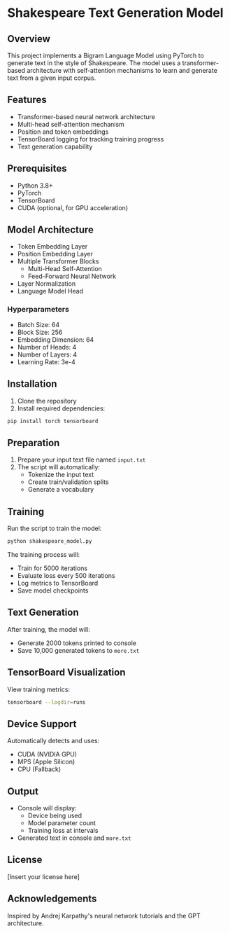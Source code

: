 # Shakespeare Text Generation Model

## Overview
This project implements a Bigram Language Model using PyTorch to generate text in the style of Shakespeare. The model uses a transformer-based architecture with self-attention mechanisms to learn and generate text from a given input corpus.

## Features
- Transformer-based neural network architecture
- Multi-head self-attention mechanism
- Position and token embeddings
- TensorBoard logging for tracking training progress
- Text generation capability

## Prerequisites
- Python 3.8+
- PyTorch
- TensorBoard
- CUDA (optional, for GPU acceleration)

## Model Architecture
- Token Embedding Layer
- Position Embedding Layer
- Multiple Transformer Blocks
  - Multi-Head Self-Attention
  - Feed-Forward Neural Network
- Layer Normalization
- Language Model Head

### Hyperparameters
- Batch Size: 64
- Block Size: 256
- Embedding Dimension: 64
- Number of Heads: 4
- Number of Layers: 4
- Learning Rate: 3e-4

## Installation
1. Clone the repository
2. Install required dependencies:
```bash
pip install torch tensorboard
```

## Preparation
1. Prepare your input text file named `input.txt`
2. The script will automatically:
   - Tokenize the input text
   - Create train/validation splits
   - Generate a vocabulary

## Training
Run the script to train the model:
```bash
python shakespeare_model.py
```

The training process will:
- Train for 5000 iterations
- Evaluate loss every 500 iterations
- Log metrics to TensorBoard
- Save model checkpoints

## Text Generation
After training, the model will:
- Generate 2000 tokens printed to console
- Save 10,000 generated tokens to `more.txt`

## TensorBoard Visualization
View training metrics:
```bash
tensorboard --logdir=runs
```

## Device Support
Automatically detects and uses:
- CUDA (NVIDIA GPU)
- MPS (Apple Silicon)
- CPU (Fallback)

## Output
- Console will display:
  - Device being used
  - Model parameter count
  - Training loss at intervals
- Generated text in console and `more.txt`

## License
[Insert your license here]

## Acknowledgements
Inspired by Andrej Karpathy's neural network tutorials and the GPT architecture.
